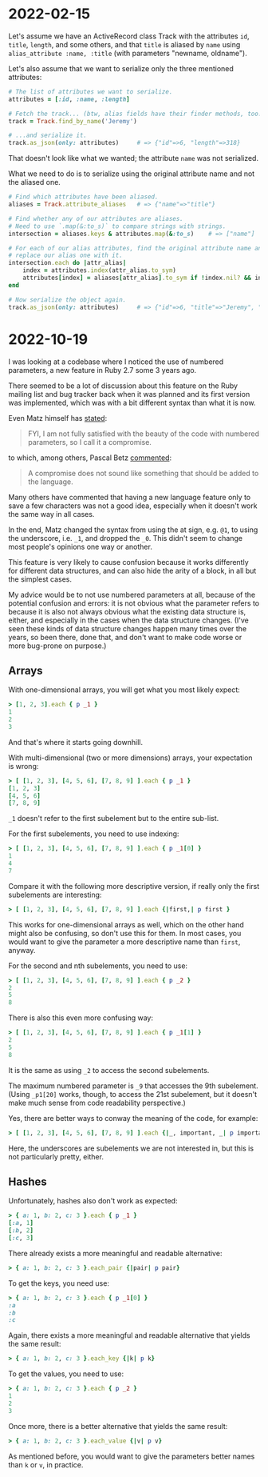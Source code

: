 # 2022-02-15

Let's assume we have an ActiveRecord class Track with the attributes `id`, `title`, `length`, and some others, and that `title` is aliased by `name` using `alias_attribute :name, :title` (with parameters "newname, oldname").

Let's also assume that we want to serialize only the three mentioned attributes:

```ruby
# The list of attributes we want to serialize.
attributes = [:id, :name, :length]

# Fetch the track... (btw, alias fields have their finder methods, too!)
track = Track.find_by_name('Jeremy')

# ...and serialize it.
track.as_json(only: attributes)     # => {"id"=>6, "length"=>318}
```

That doesn't look like what we wanted; the attribute `name` was not serialized.

What we need to do is to serialize using the original attribute name and not the aliased one.

```ruby
# Find which attributes have been aliased.
aliases = Track.attribute_aliases   # => {"name"=>"title"}

# Find whether any of our attributes are aliases.
# Need to use `.map(&:to_s)` to compare strings with strings.
intersection = aliases.keys & attributes.map(&:to_s)    # => ["name"]

# For each of our alias attributes, find the original attribute name and
# replace our alias one with it.
intersection.each do |attr_alias|
    index = attributes.index(attr_alias.to_sym)
    attributes[index] = aliases[attr_alias].to_sym if !index.nil? && index >= 0
end

# Now serialize the object again.
track.as_json(only: attributes)     # => {"id"=>6, "title"=>"Jeremy", "length"=>318}
```

# 2022-10-19

I was looking at a codebase where I noticed the use of numbered parameters, a new feature in Ruby 2.7 some 3 years ago.

There seemed to be a lot of discussion about this feature on the Ruby mailing list and bug tracker back when it was planned and its first version was implemented, which was with a bit different syntax than what it is now.

Even Matz himself has [stated](https://bugs.ruby-lang.org/issues/15723#note-2):

> FYI, I am not fully satisfied with the beauty of the code with numbered parameters, so I call it a compromise.

to which, among others, Pascal Betz [commented](https://bugs.ruby-lang.org/issues/15723#note-8):

> A compromise does not sound like something that should be added to the language.

Many others have commented that having a new language feature only to save a few characters was not a good idea, especially when it doesn't work the same way in all cases.

In the end, Matz changed the syntax from using the at sign, e.g. `@1`, to using the underscore, i.e. `_1`, and dropped the `_0`. This didn't seem to change most people's opinions one way or another.

This feature is very likely to cause confusion because it works differently for different data structures, and can also hide the arity of a block, in all but the simplest cases.

My advice would be to not use numbered parameters at all, because of the potential confusion and errors: it is not obvious what the parameter refers to because it is also not always obvious what the existing data structure is, either, and especially in the cases when the data structure changes. (I've seen these kinds of data structure changes happen many times over the years, so been there, done that, and don't want to make code worse or more bug-prone on purpose.)

## Arrays

With one-dimensional arrays, you will get what you most likely expect:

```ruby
> [1, 2, 3].each { p _1 }
1
2
3
```

And that's where it starts going downhill.

With multi-dimensional (two or more dimensions) arrays, your expectation is wrong:

```ruby
> [ [1, 2, 3], [4, 5, 6], [7, 8, 9] ].each { p _1 }
[1, 2, 3]
[4, 5, 6]
[7, 8, 9]
```

`_1` doesn't refer to the first subelement but to the entire sub-list.

For the first subelements, you need to use indexing:

```ruby
> [ [1, 2, 3], [4, 5, 6], [7, 8, 9] ].each { p _1[0] }
1
4
7
```

Compare it with the following more descriptive version, if really only the first subelements are interesting:

```ruby
> [ [1, 2, 3], [4, 5, 6], [7, 8, 9] ].each {|first,| p first }
```

This works for one-dimensional arrays as well, which on the other hand might also be confusing, so don't use this for them. In most cases, you would want to give the parameter a more descriptive name than `first`, anyway.

For the second and nth subelements, you need to use:

```ruby
> [ [1, 2, 3], [4, 5, 6], [7, 8, 9] ].each { p _2 }
2
5
8
```

There is also this even more confusing way:

```ruby
> [ [1, 2, 3], [4, 5, 6], [7, 8, 9] ].each { p _1[1] }
2
5
8
```

It is the same as using `_2` to access the second subelements.

The maximum numbered parameter is `_9` that accesses the 9th subelement. (Using `_p1[20]` works, though, to access the 21st subelement, but it doesn't make much sense from code readability perspective.)

Yes, there are better ways to conway the meaning of the code, for example:

```ruby
> [ [1, 2, 3], [4, 5, 6], [7, 8, 9] ].each {|_, important, _| p important }
```

Here, the underscores are subelements we are not interested in, but this is not particularly pretty, either.

## Hashes

Unfortunately, hashes also don't work as expected:

```ruby
> { a: 1, b: 2, c: 3 }.each { p _1 }
[:a, 1]
[:b, 2]
[:c, 3]
```

There already exists a more meaningful and readable alternative:

```ruby
> { a: 1, b: 2, c: 3 }.each_pair {|pair| p pair}
```

To get the keys, you need use:

```ruby
> { a: 1, b: 2, c: 3 }.each { p _1[0] }
:a
:b
:c
```

Again, there exists a more meaningful and readable alternative that yields the same result:

```ruby
> { a: 1, b: 2, c: 3 }.each_key {|k| p k}
```

To get the values, you need to use:

```ruby
> { a: 1, b: 2, c: 3 }.each { p _2 }
1
2
3
```

Once more, there is a better alternative that yields the same result:

```ruby
> { a: 1, b: 2, c: 3 }.each_value {|v| p v}
```

As mentioned before, you would want to give the parameters better names than `k` or `v`, in practice.
